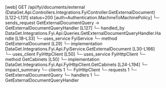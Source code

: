 [web] GET /api/fyi/documents/external  (DataGet.Api.Controllers.Integrations.FyiController.GetExternalDocument)  [L122–L131] status=200 [auth=Authentication.MachineToMachinePolicy]
  └─ sends_request GetExternalDocumentQuery -> GetExternalDocumentQueryHandler [L127]
    └─ handled_by DataGet.Integrations.Fyi.Api.Queries.GetExternalDocumentQueryHandler.Handle [L18–L33]
      └─ uses_service FyiService
        └─ method GetExternalDocument [L29]
          └─ implementation DataGet.Integrations.Fyi.Api.FyiService.GetExternalDocument [L30-L166]
            └─ uses_client FyiHttpClient [L50]
            └─ uses_service FyiHttpClient
              └─ method GetCabinets [L50]
                └─ implementation DataGet.Integrations.Fyi.Api.FyiHttpClient.GetCabinets [L24-L194]
  └─ impact_summary
    └─ clients 1
      └─ FyiHttpClient
    └─ requests 1
      └─ GetExternalDocumentQuery
    └─ handlers 1
      └─ GetExternalDocumentQueryHandler

